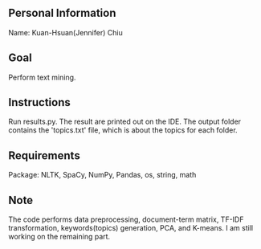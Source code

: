 ## Personal Information
Name: Kuan-Hsuan(Jennifer) Chiu

## Goal
Perform text mining.

## Instructions
Run results.py. The result are printed out on the IDE.
The output folder contains the 'topics.txt' file, which is about the topics for each folder.

## Requirements
Package: NLTK, SpaCy, NumPy, Pandas, os, string, math

## Note
The code performs data preprocessing, document-term matrix, TF-IDF transformation, keywords(topics) generation, PCA, and K-means. 
I am still working on the remaining part.
